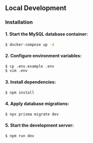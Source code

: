## Local Development

### Installation

#### 1. Start the MySQL database container:

```bash
$ docker-compose up -d
```

#### 2. Configure environment variables:

```bash
$ cp .env.example .env
$ vim .env
```

#### 3. Install dependencies:

```bash
$ npm install
```

#### 4. Apply database migrations:

```bash
$ npx prisma migrate dev
```

#### 5. Start the development server:

```bash
$ npm run dev
```
